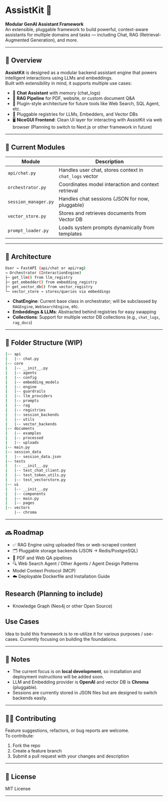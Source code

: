 # AssistKit 🧠

**Modular GenAI Assistant Framework**  
An extensible, pluggable framework to build powerful, context-aware assistants for multiple domains and tasks — including Chat, RAG (Retrieval-Augmented Generation), and more.

---

## 🚀 Overview

**AssistKit** is designed as a modular backend assistant engine that powers intelligent interactions using LLMs and embeddings.  
Built with extensibility in mind, it supports multiple use cases:

- 💬 **Chat Assistant** with memory (chat_logs)
- 📄 **RAG Pipeline** for PDF, website, or custom document Q&A
- 🧩 Plugin-style architecture for future tools like Web Search, SQL Agent, etc.
- 🔗 Pluggable registries for LLMs, Embedders, and Vector DBs
- 🖥️ **NiceGUI Frontend**: Clean UI layer for interacting with AssistKit via web browser (Planning to switch to Next.js or other framework in future)

---

## 🔧 Current Modules

| Module          | Description                                              |
|-----------------|----------------------------------------------------------|
| `api/chat.py`   | Handles user chat, stores context in `chat_logs` vector  |
| `orchestrator.py` | Coordinates model interaction and context retrieval |
| `session_manager.py` | Handles chat sessions (JSON for now, pluggable)     |
| `vector_store.py` | Stores and retrieves documents from Vector DB          |
| `prompt_loader.py` | Loads system prompts dynamically from templates       |

---

## 🧠 Architecture
```bash
User → FastAPI (api/chat or api/rag)
→ Orchestrator (InteractionEngine)
├─ get_llm() from llm_registry
├─ get_embedder() from embedding_registry
├─ get_vector_db() from vector_registry
└─ vector_store → stores/queries via embeddings
```
- **ChatEngine**: Current base class in orchestrator; will be subclassed by `RAGEngine`, `WebSearchEngine`, etc.
- **Embeddings & LLMs**: Abstracted behind registries for easy swapping
- **Collections**: Support for multiple vector DB collections (e.g., `chat_logs`, `rag_docs`)

---

## 📁 Folder Structure (WIP)
```bash
|-- api
|   |-- chat.py
|-- core
|   |-- __init__.py
|   |-- agents
|   |-- config
|   |-- embedding_models
|   |-- engine
|   |-- guardrails
|   |-- llm_providers
|   |-- prompts
|   |-- rag
|   |-- registries
|   |-- session_backends
|   |-- utils
|   |-- vector_backends
|-- documents
|   |-- examples
|   |-- processed
|   |-- uploads
|-- main.py
|-- session_data
|   |-- session_data.json
|-- tests
|   |-- __init__.py
|   |-- test_chat_client.py
|   |-- test_token_utils.py
|   |-- test_vectorstore.py
|-- ui
|   |-- __init__.py
|   |-- components
|   |-- main.py
|   |-- pages
|-- vectors
    |-- chroma
```

---

## 🔜 Roadmap

- ✅ RAG Engine using uploaded files or web-scraped content
- 🗂 Pluggable storage backends (JSON → Redis/PostgreSQL)
- 🧾 PDF and Web QA pipelines
- 🔍 Web Search Agent / Other Agents / Agent Design Patterns
- Model Context Protocol (MCP)
- ☁️ Deployable Dockerfile and Installation Guide

## Research (Planning to include) 

- Knowledge Graph (Neo4j or other Open Source)

## Use Cases

Idea to build this framework is to re-utilize it for various purposes / use-cases. Currently focusing on building the foundations.

---

## 📌 Notes

- The current focus is on **local development**, so installation and deployment instructions will be added soon.
- LLM and Embedding provider is **OpenAI** and vector DB is **Chroma** (pluggable).
- Sessions are currently stored in JSON files but are designed to switch backends easily.

---

## 🧑‍💻 Contributing

Feature suggestions, refactors, or bug reports are welcome.  
To contribute:

1. Fork the repo
2. Create a feature branch
3. Submit a pull request with your changes and description

---

## 📄 License

MIT License

---
